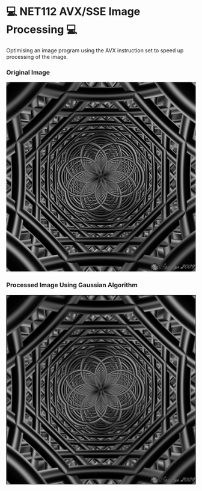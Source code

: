 # 💻 NET112 AVX/SSE Image Processing 💻
Optimising an image program using the AVX instruction set to speed up processing of the image.


### Original Image
![](images/rec.png)

### Processed Image Using Gaussian Algorithm
![](images/filtered.png)
